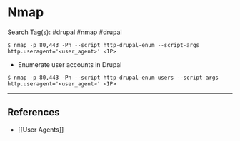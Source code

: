 # Nmap

Search Tag(s): #drupal #nmap #drupal

`$ nmap -p 80,443 -Pn --script http-drupal-enum --script-args http.useragent='<user_agent>' <IP>`

- Enumerate user accounts in Drupal 

`$ nmap -p 80,443 -Pn --script http-drupal-enum-users --script-args http.useragent='<user_agent>' <IP>`

---
## References

- [[User Agents]]
